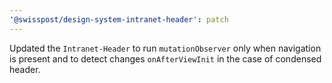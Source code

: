 ```yaml
---
'@swisspost/design-system-intranet-header': patch
---
```


Updated the `Intranet-Header` to run `mutationObserver` only when navigation is present and to detect changes `onAfterViewInit` in the case of condensed header.
